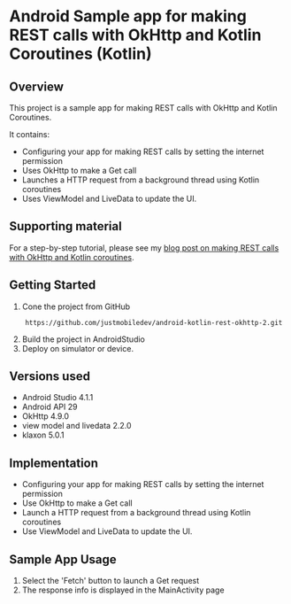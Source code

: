 # Android Sample app for making REST calls with OkHttp and Kotlin Coroutines (Kotlin)

## Overview
This project is a sample app for making REST calls with OkHttp and Kotlin Coroutines.

It contains:
* Configuring your app for making REST calls by setting the internet permission
* Uses OkHttp to make a Get call
* Launches a HTTP request from a background thread using Kotlin coroutines
* Uses ViewModel and LiveData to update the UI.

## Supporting material
For a step-by-step tutorial, please see my [blog post on making REST calls with OkHttp and Kotlin coroutines](https://mobiledeveloperblog.com/kickstart-making-rest-calls-with-okhttp-and-kotlin-coroutines-in-android/).

## Getting Started
1. Cone the project from GitHub

```
	https://github.com/justmobiledev/android-kotlin-rest-okhttp-2.git
```
2. Build the project in AndroidStudio
3. Deploy on simulator or device.

## Versions used
* Android Studio 4.1.1
* Android API 29
* OkHttp 4.9.0
* view model and livedata 2.2.0
* klaxon 5.0.1

## Implementation
* Configuring your app for making REST calls by setting the internet permission
* Use OkHttp to make a Get call
* Launch a HTTP request from a background thread using Kotlin coroutines
* Use ViewModel and LiveData to update the UI.

## Sample App Usage
1. Select the 'Fetch' button to launch a Get request
2. The response info is displayed in the MainActivity page